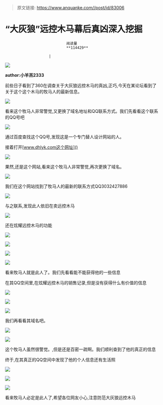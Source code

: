 > 原文链接: https://www.anquanke.com//post/id/83006 


# “大灰狼”远控木马幕后真凶深入挖掘


                                阅读量   
                                **114429**
                            
                        |
                        
                                                                                    



[![](https://p1.ssl.qhimg.com/t0175bb137ba3f3990c.jpg)](https://p1.ssl.qhimg.com/t0175bb137ba3f3990c.jpg)

**author:小羊羔2333**

前些日子看到了360在调查关于大灰狼远控木马的真凶,正巧,今天在某论坛看到了关于这个这个木马的牧马人的最新信息。

[![](https://p2.ssl.qhimg.com/t01f53fdab897f719de.png)](https://p2.ssl.qhimg.com/t01f53fdab897f719de.png)

看来这个牧马人非常警觉,又更换了域名地址和QQ联系方式。我们先看看这个联系的QQ号吧

[![](https://p4.ssl.qhimg.com/t014b9031a123549d9e.png)](https://p4.ssl.qhimg.com/t014b9031a123549d9e.png)

通过百度查找这个QQ号,发现这是一个专门替人设计网站的人。

接着打开[www.dhlyk.com这个网址]()

[![](https://p1.ssl.qhimg.com/t0122c810c8b9a4fc75.png)](https://p1.ssl.qhimg.com/t0122c810c8b9a4fc75.png)

果然,还是这个网站,看来这个牧马人非常警觉,再次更换了域名。

[![](https://p0.ssl.qhimg.com/t01ff4a58a94ec53ca1.png)](https://p0.ssl.qhimg.com/t01ff4a58a94ec53ca1.png)

我们在这个网站找到了牧马人的最新的联系方式QQ3032427886

[![](https://p3.ssl.qhimg.com/t0194949f8035e51312.png)](https://p3.ssl.qhimg.com/t0194949f8035e51312.png)

与之联系,发现此人依旧在卖远控木马

[![](https://p4.ssl.qhimg.com/t0186d772eb03f313c3.png)](https://p4.ssl.qhimg.com/t0186d772eb03f313c3.png)

还在炫耀远控木马的功能

[![](https://p5.ssl.qhimg.com/t015858307d4fd1d523.png)](https://p5.ssl.qhimg.com/t015858307d4fd1d523.png)

[![](https://p4.ssl.qhimg.com/t0154cae30de2655e36.png)](https://p4.ssl.qhimg.com/t0154cae30de2655e36.png)

[![](https://p3.ssl.qhimg.com/t0131cc8f5a918ac9af.png)](https://p3.ssl.qhimg.com/t0131cc8f5a918ac9af.png)

[![](https://p0.ssl.qhimg.com/t0114f0bc0488a9b06b.png)](https://p0.ssl.qhimg.com/t0114f0bc0488a9b06b.png)

看来牧马人就是此人了。我们先看看能不能获得他的一些信息

在其QQ空间里,在炫耀远控木马的销售记录,但是没有获得什么有价值的信息

[![](https://p2.ssl.qhimg.com/t01aaa3088fdb3cf50b.png)](https://p2.ssl.qhimg.com/t01aaa3088fdb3cf50b.png)

[![](https://p2.ssl.qhimg.com/t01b8ad4ae66855dc6a.png)](https://p2.ssl.qhimg.com/t01b8ad4ae66855dc6a.png)

[![](https://p1.ssl.qhimg.com/t0164fcb92170b8ac23.png)](https://p1.ssl.qhimg.com/t0164fcb92170b8ac23.png)

我们再看看其域名吧。

[![](https://p0.ssl.qhimg.com/t01a7767c264e0ecf2d.png)](https://p0.ssl.qhimg.com/t01a7767c264e0ecf2d.png)

[![](https://p3.ssl.qhimg.com/t010c9fd1e5ddbc47ac.png)](https://p3.ssl.qhimg.com/t010c9fd1e5ddbc47ac.png)

这个牧马人虽然很警觉。,但是还是百密一疏啊。我们顺利查到了他的真正的信息

终于,在其真正的QQ空间中发现了他的个人信息还有生活照

[![](https://p5.ssl.qhimg.com/t013d9beef0e8a0213e.png)](https://p5.ssl.qhimg.com/t013d9beef0e8a0213e.png)

[![](https://p1.ssl.qhimg.com/t01d14375a62008ee32.png)](https://p1.ssl.qhimg.com/t01d14375a62008ee32.png)

[![](https://p3.ssl.qhimg.com/t01c53b6fd75601f65b.png)](https://p3.ssl.qhimg.com/t01c53b6fd75601f65b.png)

看来牧马人必定是此人了,希望各位网友小心,注意防范大灰狼远控木马
